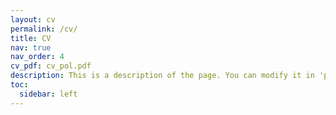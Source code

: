 ```yaml
---
layout: cv
permalink: /cv/
title: CV
nav: true
nav_order: 4
cv_pdf: cv_pol.pdf
description: This is a description of the page. You can modify it in 'pages/_cv.md'. You can also change or remove the top pdf download button.
toc:
  sidebar: left
---
```

